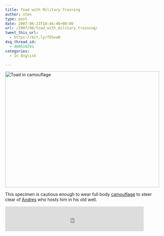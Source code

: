 ```yaml
---
title: Toad with Military Training
author: sten
type: post
date: 2007-06-23T10:44:46+00:00
url: /2007/06/toad_with_military_training/
tweet_this_url:
  - https://bit.ly/fEGvwN
dsq_thread_id:
  - 400519291
categories:
  - In English

---
```

[<img src="http://farm2.static.flickr.com/1175/603302267_653c8182ec.jpg" width="500" height="375" alt="Toad in camouflage" />][1]
  
This specimen is cautious enough to wear full body [camouflage][2] to steer clear of [Andres][3] who hosts him in his old well.

<iframe src="http://www.facebook.com/plugins/like.php?href=http%3A%2F%2Fsten.tamkivi.com%2F2007%2F06%2Ftoad_with_military_training%2F&layout=standard&show_faces=true&width=450&action=like&colorscheme=light&height=80" scrolling="no" frameborder="0" style="border:none; overflow:hidden; width:450px; height:80px;" allowTransparency="true"></iframe>

 [1]: http://www.flickr.com/photos/seikatsu/603302267/ "Photo Sharing"
 [2]: http://en.wikipedia.org/wiki/Camouflage
 [3]: http://kittermobile.blogspot.com/